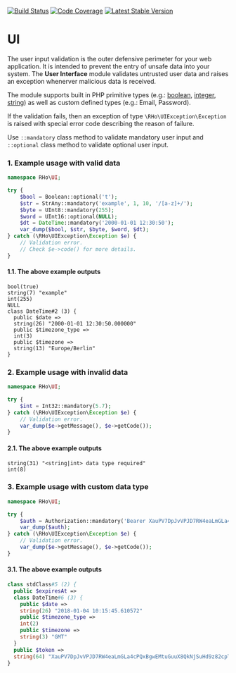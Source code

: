 [![Build Status](https://travis-ci.org/robert-horvath/ui.svg?branch=master)](https://travis-ci.org/robert-horvath/ui)
[![Code Coverage](https://codecov.io/gh/robert-horvath/ui/branch/master/graph/badge.svg)](https://codecov.io/gh/robert-horvath/ui)
[![Latest Stable Version](https://img.shields.io/packagist/v/robert/ui.svg)](https://packagist.org/packages/robert/ui)

# UI
The user input validation is the outer defensive perimeter for your web application. It is intended to prevent the entry of unsafe data into your system. The **User Interface** module validates untrusted user data and raises an exception whenerver malicious data is received.

The module supports built in PHP primitive types (e.g.: [boolean](http://php.net/manual/en/language.types.boolean.php), [integer](http://php.net/manual/en/language.types.integer.php), [string](http://php.net/manual/en/language.types.string.php)) as well as custom defined types (e.g.: Email, Password).

If the validation fails, then an exception of type ```\RHo\UIException\Exception``` is raised with special error code describing the reason of failure. 

Use ```::mandatory``` class method to validate mandatory user input and ```::optional``` class method to validate optional user input.

### 1. Example usage with valid data
```php
namespace RHo\UI;

try {
    $bool = Boolean::optional('t');
    $str = StrAny::mandatory('example', 1, 10, '/[a-z]+/');
    $byte = UInt8::mandatory(255);
    $word = UInt16::optional(NULL);
    $dt = DateTime::mandatory('2000-01-01 12:30:50');
    var_dump($bool, $str, $byte, $word, $dt);
} catch (\RHo\UIException\Exception $e) {
    // Validation error.
    // Check $e->code() for more details.
}
```
#### 1.1. The above example outputs
```
bool(true)
string(7) "example"
int(255)
NULL
class DateTime#2 (3) {
  public $date =>
  string(26) "2000-01-01 12:30:50.000000"
  public $timezone_type =>
  int(3)
  public $timezone =>
  string(13) "Europe/Berlin"
}
```
### 2. Example usage with invalid data
```php
namespace RHo\UI;

try {
    $int = Int32::mandatory(5.7);
} catch (\RHo\UIException\Exception $e) {
    // Validation error.
    var_dump($e->getMessage(), $e->getCode());
}
```
#### 2.1. The above example outputs
```
string(31) "<string|int> data type required"
int(8)
```
### 3. Example usage with custom data type
```php
namespace RHo\UI;

try {
    $auth = Authorization::mandatory('Bearer XauPV7DpJvVPJD7RW4eaLmGLa4cPQxBgwEMtuGuuX8QkNjSuHd9z82cpTdTDsGFM~Thu.04-Jan-2018_10/15/45.610572_GMT');
    var_dump($auth);
} catch (\RHo\UIException\Exception $e) {
    // Validation error.
    var_dump($e->getMessage(), $e->getCode());
}
```
#### 3.1. The above example outputs
```php
class stdClass#5 (2) {
  public $expiresAt =>
  class DateTime#6 (3) {
    public $date =>
    string(26) "2018-01-04 10:15:45.610572"
    public $timezone_type =>
    int(2)
    public $timezone =>
    string(3) "GMT"
  }
  public $token =>
  string(64) "XauPV7DpJvVPJD7RW4eaLmGLa4cPQxBgwEMtuGuuX8QkNjSuHd9z82cpTdTDsGFM"
}
```